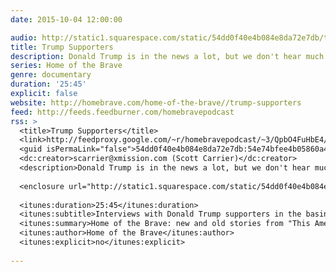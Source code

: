 ```yaml
---
date: 2015-10-04 12:00:00

audio: http://static1.squarespace.com/static/54dd0f40e4b084e8da72e7db/t/55fd7d73e4b0e00d15c6d65d/1442676099070/burnedchurches3.mp3/original/burnedchurches3.mp3
title: Trump Supporters
description: Donald Trump is in the news a lot, but we don't hear much from his supporters. Scott Carrier figured Nevada was a good place to find some.
series: Home of the Brave
genre: documentary
duration: '25:45'
explicit: false
website: http://homebrave.com/home-of-the-brave//trump-supporters
feed: http://feeds.feedburner.com/homebravepodcast
rss: >
  <title>Trump Supporters</title>
  <link>http://feedproxy.google.com/~r/homebravepodcast/~3/QpbO4FuHbE4/trump-supporters</link>
  <guid isPermaLink="false">54dd0f40e4b084e8da72e7db:54e74bfee4b05860a4652c80:56211219e4b08826f25998d3</guid>
  <dc:creator>scarrier@xmission.com (Scott Carrier)</dc:creator>
  <description>Donald Trump is in the news a lot, but we don't hear much from his supporters. I figured Nevada was a good place to find some.</description>
  
  <enclosure url="http://static1.squarespace.com/static/54dd0f40e4b084e8da72e7db/t/56211266e4b0a369c4970c63/1445008012064/trumpsupporters.mp3" length="24787113" type="audio/mpeg" />
  
  <itunes:duration>25:45</itunes:duration>
  <itunes:subtitle>Interviews with Donald Trump supporters in the basin and range desert of Nevada.</itunes:subtitle>
  <itunes:summary>Home of the Brave: new and old stories from "This American Life" contributor Scott Carrier.</itunes:summary>
  <itunes:author>Home of the Brave</itunes:author>
  <itunes:explicit>no</itunes:explicit>
  
---
```

